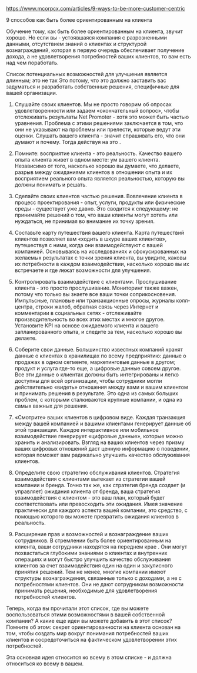 https://www.mcorpcx.com/articles/9-ways-to-be-more-customer-centric

9 способов как быть более ориентированным на клиента

Обучение тому, как быть более ориентированным на клиента, звучит хорошо. Но если вы - устоявшаяся компания с разрозненными данными, отсутствием знаний о клиентах и ​​структурой вознаграждений, которая в первую очередь обеспечивает получение дохода, а не удовлетворения потребностей ваших клиентов, то вам есть над чем поработать.

Список потенциальных возможностей для улучшения является длинным; это не так Это потому, что это должно заставить вас задуматься и разработать собственные решения, специфичные для вашей организации.

1. Слушайте своих клиентов. Мы не просто говорим об опросах удовлетворенности или задаем «окончательный вопрос», чтобы отслеживать результаты Net Promoter - хотя это может быть частью уравнения. Проблема с этими решениями заключается в том, что они не указывают на проблемы или прелести, которые ведут эти оценки. Слушать вашего клиента - значит спрашивать его, что они думают и почему. Тогда действуя на это .

2. Помните: восприятие клиента - это реальность. Качество вашего опыта клиента живет в одном месте: ум вашего клиента. Независимо от того, насколько хорошо вы думаете, что делаете, разрыв между ожиданиями клиентов в отношении опыта и их восприятием реального опыта является реальностью, которую вы должны понимать и решать.

3. Сделайте своих клиентов частью решения. Вовлечение клиента в процесс проектирования - опыт, услуги, продукты или физические среды - существует уже давно. Это сводится к следующему: не принимайте решений о том, что ваши клиенты могут хотеть или нуждаться, не принимая во внимание их точку зрения.

4. Составьте карту путешествия вашего клиента. Карта путешествий клиентов позволяет вам «ходить в шкуре ваших клиентов», путешествуя с ними, когда они взаимодействуют с вашей компанией. Основываясь на исследованиях и сфокусированных на желаемых результатах с точки зрения клиента, вы увидите, каковы их потребности в каждом взаимодействии, насколько хорошо вы их встречаете и где лежат возможности для улучшения.

5. Контролировать взаимодействие с клиентами. Прослушивание клиента - это просто прослушивание. Мониторинг также важен, потому что только вы знаете все ваши точки соприкосновения. Импульсные, плановые или транзакционные опросы, журналы колл-центра, строки жалоб, обратная связь через Интернет и комментарии в социальных сетях - отслеживайте производительность во всех этих местах и ​​многое другое. Установите KPI на основе ожидаемого клиента и вашего запланированного опыта, и следите за тем, насколько хорошо вы делаете.

6. Соберите свои данные. Большинство известных компаний хранят данные о клиентах в хранилищах по всему предприятию: данные о продажах в одном сегменте, маркетинговые данные в другом; продукт и услуга где-то еще, а цифровые данные совсем другое. Все эти данные о клиентах должны быть интегрированы и легко доступны для всей организации, чтобы сотрудники могли действительно «видеть» отношения между вами и вашим клиентом и принимать решения в результате. Это одна из самых больших проблем, с которыми сталкиваются крупные компании, и одна из самых важных для решения.

7. «Смотрите» ваших клиентов в цифровом виде. Каждая транзакция между вашей компанией и вашими клиентами генерирует данные об этой транзакции. Каждое интерактивное или мобильное взаимодействие генерирует «цифровые данные», которые можно хранить и анализировать. Взгляд на ваших клиентов через призму ваших цифровых отношений даст ценную информацию о поведении, которая поможет вам радикально улучшить качество обслуживания клиентов.

8. Определите свою стратегию обслуживания клиентов. Стратегия взаимодействия с клиентами вытекает из стратегии вашей компании и бренда. Точно так же, как стратегия бренда создает (и управляет) ожидания клиента от бренда, ваша стратегия взаимодействия с клиентом - это ваш план, который будет соответствовать или превосходить эти ожидания. Имея значение практически для каждого аспекта вашей компании, это средство, с помощью которого вы можете превратить ожидания клиентов в реальность.

9. Расширение прав и возможностей и вознаграждение ваших сотрудников. В стремлении быть более ориентированным на клиента, ваши сотрудники находятся на переднем крае . Они могут похвастаться глубокими знаниями о клиентах и ​​внутренних операциях и могут быстро улучшить качество обслуживания клиентов за счет взаимодействия один на один и закулисного принятия решений. Тем не менее, многие компании имеют структуры вознаграждения, связанные только с доходами, а не с потребностями клиентов. Они не дают сотрудникам возможности принимать решения, необходимые для удовлетворения потребностей клиентов.

Теперь, когда вы прочитали этот список, где вы можете воспользоваться этими возможностями в вашей собственной компании? А какие еще идеи вы можете добавить в этот список? Помните об этом: секрет ориентированности на клиента основан на том, чтобы создать мир вокруг понимания потребностей ваших клиентов и сосредоточиться на фактическом удовлетворении этих потребностей.

Эта основная идея относится ко всему в этом списке - и должна относиться ко всему в вашем. 
